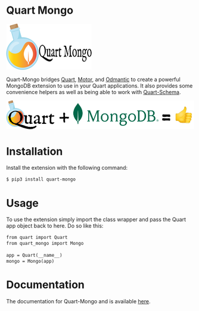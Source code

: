 # Quart Mongo

![Quart Mongo Logo](logos/logo.png)

Quart-Mongo bridges [Quart][], [Motor][], and [Odmantic][] to create a powerful MongoDB extension to use in your Quart applications. It also provides some convenience helpers as well as being able to work with [Quart-Schema][].

![Quart Plug Mongo](logos/quart_mongo.png)

# Installation 

Install the extension with the following command:

    $ pip3 install quart-mongo

# Usage

To use the extension simply import the class wrapper and pass the Quart app 
object back to here. Do so like this:

    from quart import Quart
    from quart_mongo import Mongo

    app = Quart(__name__)
    mongo = Mongo(app)


# Documentation

The documentation for Quart-Mongo and is available [here][docs].

[Quart]: https://quart.palletsprojects.com/en/latest/>
[Motor]: https://motor.readthedocs.io/en/stable/>
[Odmantic]: https://art049.github.io/odmantic/
[Quart-Schema]: https://github.com/pgjones/quart-schema
[docs]: [https://quart-babel.readthedocs.io](https://quart-mongo.readthedocs.io/en/latest/)

